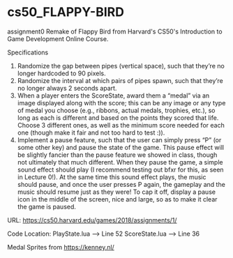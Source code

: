 # cs50_FLAPPY-BIRD

assignment0
  Remake of Flappy Bird from Harvard's CS50's Introduction to Game Development Online Course.
 
 Specifications
  1. Randomize the gap between pipes (vertical space), such that they’re no longer hardcoded to 90 pixels.
  2. Randomize the interval at which pairs of pipes spawn, such that they’re no longer always 2 seconds apart.
  3. When a player enters the ScoreState, award them a “medal” via an image displayed along with the score; this can be any image or any type of medal you choose (e.g., ribbons,        actual medals, trophies, etc.), so long as each is different and based on the points they scored that life. Choose 3 different ones, as well as the minimum score needed for        each one (though make it fair and not too hard to test :)).
  4. Implement a pause feature, such that the user can simply press “P” (or some other key) and pause the state of the game. This pause effect will be slightly fancier than the        pause feature we showed in class, though not ultimately that much different. When they pause the game, a simple sound effect should play (I recommend testing out bfxr for          this, as seen in Lecture 0!). At the same time this sound effect plays, the music should pause, and once the user presses P again, the gameplay and the music should resume        just as they were! To cap it off, display a pause icon in the middle of the screen, nice and large, so as to make it clear the game is paused.
  
URL: https://cs50.harvard.edu/games/2018/assignments/1/
  
Code Location:
PlayState.lua --> Line 52
ScoreState.lua --> Line 36

Medal Sprites from https://kenney.nl/

